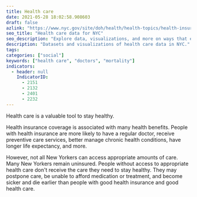 ```yaml
---
title: Health care
date: 2021-05-28 18:02:58.908603
draft: false
azlink: "https://www.nyc.gov/site/doh/health/health-topics/health-insurance.page"
seo_title: "Health care data for NYC"
seo_description: "Explore data, visualizations, and more on ways that environments shape health in New York City's neighborhoods."
description: "Datasets and visualizations of health care data in NYC."
tags:
categories: ["social"]
keywords: ["health care", "doctors", "mortality"]
indicators:
  - header: null
    IndicatorID:
      - 2151
      - 2132
      - 2401
      - 2232
---
```


Health care is a valuable tool to stay healthy.

Health insurance coverage is associated with many health benefits. People with health insurance are more likely to have a regular doctor, receive preventive care services, better manage chronic health conditions, have longer life expectancy, and more.

However, not all New Yorkers can access appropriate amounts of care. Many New Yorkers remain uninsured. People without access to appropriate health care don't receive the care they need to stay healthy. They may postpone care, be unable to afford medication or treatment, and become sicker and die earlier than people with good health insurance and good health care.

